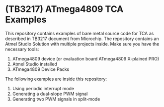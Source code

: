 (TB3217) ATmega4809 TCA Examples
===

This repository contains examples of bare metal source code for TCA as described in TB3217 document from Microchip.
The repository contains an Atmel Studio Solution with multiple projects inside. Make sure you have the necessary tools:
1. ATmega4809 device (or evaluation board ATmega4809 X-plained PRO)
2. Atmel Studio installed
3. ATmega4809 Device Packs

The following examples are inside this repository:
1. Using periodic interrupt mode
2. Generating a dual-slope PWM signal
3. Generating two PWM signals in split-mode


